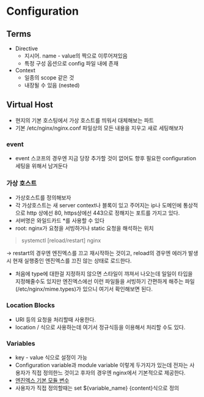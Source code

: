 # Configuration

## Terms
- Directive
    - 지시어. name - value의 짝으로 이루어져있음
    - 특정 구성 옵션으로 config 파일 내에 존재
- Context
    - 일종의 scope 같은 것
    - 내장될 수 있음 (nested)

## Virtual Host
- 현지의 기본 호스팅에서 가상 호스트를 띄워서 대체해보는 파트
- 기본 /etc/nginx/nginx.conf 파일상의 모든 내용을 지우고 새로 세팅해보자

### event
- event 스코프의 경우엔 지금 당장 추가할 것이 없어도 향후 필요한 configuration 세팅을 위해서 남겨둔다

### 가상 호스트
- 가상호스트를 정의해보자
- 각 가상호스트는 새 server context나 블록이 있고 주어지는 ip나 도메인에 통상적으로 http 상에선 80, https상에선 443으로 정해지는 포트를 가지고 있다.
- 서버명은 와일드카드 *를 사용할 수 있다 
- root: nginx가 요청을 서빙하거나 static 요청을 해석하는 위치

> systemctl [reload/restart] nginx 

-> restart의 경우엔 엔진엑스를 끄고 재시작하는 것이고, reload의 경우엔 에러가 발생시 현재 실행중인 엔진엑스를 끄진 않는 상태로 로드한다.
- 처음에 type에 대한걸 지정하지 않으면 스타일이 꺄져서 나오는데 일일이 타입을 지정해줄수도 있지만 엔진엑스에선 이런 파일들을 서빙하기 간편하게 해주는 파일(/etc/nginx/mime.types)가 있으니 여기서 확인해보면 된다.

### Location Blocks
- URI 등의 요청을 처리할때 사용한다.
- location /<url> 식으로 사용하는데 여기서 정규식등을 이용해서 처리할 수도 있다.

### Variables
- key - value 식으로 설정이 가능
- Configuration variable과 module variable 이렇게 두가지가 있는데 전자는 사용자가 직접 정의한느 것이고 후자의 경우엔 nginx에서 기본적으로 제공한다.
- [엔진엑스 기본 모듈 변수](http://nginx.org/en/docs/varindex.html)
- 사용자가 직접 정의할때는 set ${variable_name} {content}식으로 정의

